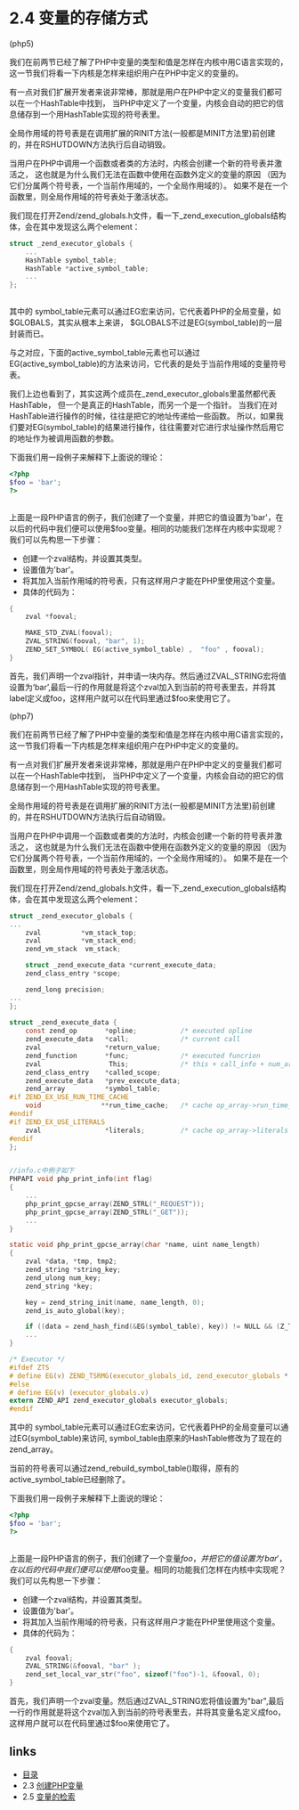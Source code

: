 # 2.4 变量的存储方式 

(php5)

我们在前两节已经了解了PHP中变量的类型和值是怎样在内核中用C语言实现的，
这一节我们将看一下内核是怎样来组织用户在PHP中定义的变量的。

有一点对我们扩展开发者来说非常棒，那就是用户在PHP中定义的变量我们都可以在一个HashTable中找到，
当PHP中定义了一个变量，内核会自动的把它的信息储存到一个用HashTable实现的符号表里。

全局作用域的符号表是在调用扩展的RINIT方法(一般都是MINIT方法里)前创建的，并在RSHUTDOWN方法执行后自动销毁。

当用户在PHP中调用一个函数或者类的方法时，内核会创建一个新的符号表并激活之，
这也就是为什么我们无法在函数中使用在函数外定义的变量的原因
（因为它们分属两个符号表，一个当前作用域的，一个全局作用域的）。
如果不是在一个函数里，则全局作用域的符号表处于激活状态。

我们现在打开Zend/zend_globals.h文件，看一下_zend_execution_globals结构体，会在其中发现这么两个element：

````c
struct _zend_executor_globals {
    ...
    HashTable symbol_table;
    HashTable *active_symbol_table;
    ...
};		
		
````

其中的 symbol_table元素可以通过EG宏来访问，它代表着PHP的全局变量，如$GLOBALS，其实从根本上来讲，
$GLOBALS不过是EG(symbol_table)的一层封装而已。

与之对应，下面的active_symbol_table元素也可以通过EG(active_symbol_table)的方法来访问，它代表的是处于当前作用域的变量符号表。

我们上边也看到了，其实这两个成员在_zend_executor_globals里虽然都代表HashTable，
但一个是真正的HashTable，而另一个是一个指针。
当我们在对HashTable进行操作的时候，往往是把它的地址传递给一些函数。
所以，如果我们要对EG(symbol_table)的结果进行操作，往往需要对它进行求址操作然后用它的地址作为被调用函数的参数。

下面我们用一段例子来解释下上面说的理论：
````php
<?php
$foo = 'bar';
?>
		
````

上面是一段PHP语言的例子，我们创建了一个变量，并把它的值设置为'bar'，在以后的代码中我们便可以使用$foo变量。相同的功能我们怎样在内核中实现呢？我们可以先构思一下步骤：

 * 创建一个zval结构，并设置其类型。
 * 设置值为'bar'。
 * 将其加入当前作用域的符号表，只有这样用户才能在PHP里使用这个变量。
 * 具体的代码为：

````c
{
    zval *fooval;

    MAKE_STD_ZVAL(fooval);
    ZVAL_STRING(fooval, "bar", 1);
    ZEND_SET_SYMBOL( EG(active_symbol_table) ,  "foo" , fooval);
}		
````

首先，我们声明一个zval指针，并申请一块内存。然后通过ZVAL_STRING宏将值设置为‘bar’,最后一行的作用就是将这个zval加入到当前的符号表里去，并将其label定义成foo，这样用户就可以在代码里通过$foo来使用它了。


(php7)

我们在前两节已经了解了PHP中变量的类型和值是怎样在内核中用C语言实现的，
这一节我们将看一下内核是怎样来组织用户在PHP中定义的变量的。

有一点对我们扩展开发者来说非常棒，那就是用户在PHP中定义的变量我们都可以在一个HashTable中找到，
当PHP中定义了一个变量，内核会自动的把它的信息储存到一个用HashTable实现的符号表里。

全局作用域的符号表是在调用扩展的RINIT方法(一般都是MINIT方法里)前创建的，并在RSHUTDOWN方法执行后自动销毁。

当用户在PHP中调用一个函数或者类的方法时，内核会创建一个新的符号表并激活之，
这也就是为什么我们无法在函数中使用在函数外定义的变量的原因
（因为它们分属两个符号表，一个当前作用域的，一个全局作用域的）。
如果不是在一个函数里，则全局作用域的符号表处于激活状态。

我们现在打开Zend/zend_globals.h文件，看一下_zend_execution_globals结构体，会在其中发现这么两个element：

````c
struct _zend_executor_globals {
...
	zval          *vm_stack_top;
	zval          *vm_stack_end;
	zend_vm_stack  vm_stack;

	struct _zend_execute_data *current_execute_data;
	zend_class_entry *scope;

	zend_long precision;
...
};	
	
struct _zend_execute_data {
	const zend_op       *opline;           /* executed opline                */
	zend_execute_data   *call;             /* current call                   */
	zval                *return_value;
	zend_function       *func;             /* executed funcrion              */
	zval                 This;             /* this + call_info + num_args    */
	zend_class_entry    *called_scope;
	zend_execute_data   *prev_execute_data;
	zend_array          *symbol_table;
#if ZEND_EX_USE_RUN_TIME_CACHE
	void               **run_time_cache;   /* cache op_array->run_time_cache */
#endif
#if ZEND_EX_USE_LITERALS
	zval                *literals;         /* cache op_array->literals       */
#endif
};


//info.c中例子如下
PHPAPI void php_print_info(int flag)
{
	...
	php_print_gpcse_array(ZEND_STRL("_REQUEST"));
	php_print_gpcse_array(ZEND_STRL("_GET"));
	...	
}

static void php_print_gpcse_array(char *name, uint name_length)
{
	zval *data, *tmp, tmp2;
	zend_string *string_key;
	zend_ulong num_key;
	zend_string *key;

	key = zend_string_init(name, name_length, 0);
	zend_is_auto_global(key);

	if ((data = zend_hash_find(&EG(symbol_table), key)) != NULL && (Z_TYPE_P(data) == IS_ARRAY)) {
	...
}

/* Executor */
#ifdef ZTS
# define EG(v) ZEND_TSRMG(executor_globals_id, zend_executor_globals *, v)
#else
# define EG(v) (executor_globals.v)
extern ZEND_API zend_executor_globals executor_globals;
#endif		
````

其中的 symbol_table元素可以通过EG宏来访问，它代表着PHP的全局变量可以通过EG(symbol_table)来访问, symbol_table由原来的HashTable修改为了现在的zend_array。

当前的符号表可以通过zend_rebuild_symbol_table()取得，原有的active_symbol_table已经删除了。

下面我们用一段例子来解释下上面说的理论：
````php
<?php
$foo = 'bar';
?>
		
````

上面是一段PHP语言的例子，我们创建了一个变量$foo，并把它的值设置为'bar'，在以后的代码中我们便可以使用$foo变量。相同的功能我们怎样在内核中实现呢？我们可以先构思一下步骤：

 * 创建一个zval结构，并设置其类型。
 * 设置值为'bar'。
 * 将其加入当前作用域的符号表，只有这样用户才能在PHP里使用这个变量。
 * 具体的代码为：

````c
{
    zval fooval;
    ZVAL_STRING(&fooval, "bar" );
    zend_set_local_var_str("foo", sizeof("foo")-1, &fooval, 0);
}		
````

首先，我们声明一个zval变量。然后通过ZVAL_STRING宏将值设置为"bar",最后一行的作用就是将这个zval加入到当前的符号表里去，并将其变量名定义成foo，这样用户就可以在代码里通过$foo来使用它了。


## links
   * [目录](<preface.md>)
   * 2.3 [创建PHP变量](<2.3.md>)
   * 2.5 [变量的检索](<2.5.md>)

